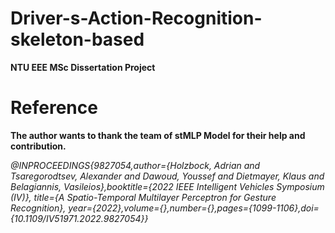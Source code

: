 # Driver-s-Action-Recognition-skeleton-based
__NTU EEE MSc Dissertation Project__

# Reference
__The author wants to thank the team of stMLP Model for their help and contribution.__

_@INPROCEEDINGS{9827054,author={Holzbock, Adrian and Tsaregorodtsev, Alexander and Dawoud, Youssef and Dietmayer, Klaus and Belagiannis, Vasileios},booktitle={2022 IEEE Intelligent Vehicles Symposium (IV)}, title={A Spatio-Temporal Multilayer Perceptron for Gesture Recognition}, year={2022},volume={},number={},pages={1099-1106},doi={10.1109/IV51971.2022.9827054}}_
